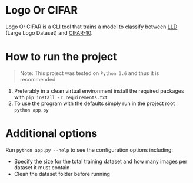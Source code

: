# Logo Or CIFAR
Logo Or CIFAR is a CLI tool that trains a model to classify between [LLD](https://data.vision.ee.ethz.ch/sagea/lld/) (Large Logo Dataset) and [CIFAR-10](https://www.cs.toronto.edu/~kriz/cifar.html). 


# How to run the project
> Note: This project was tested on `Python 3.6` and thus it is recommended

1. Preferably in a clean virtual environment install the required packages with `pip install -r requirements.txt`
2. To use the program with the defaults simply run in the project root `python app.py`

# Additional options

Run `python app.py --help` to see the configuration options including:
  - Specify the size for the total training dataset and how many images per dataset it must contain
  - Clean the dataset folder before running